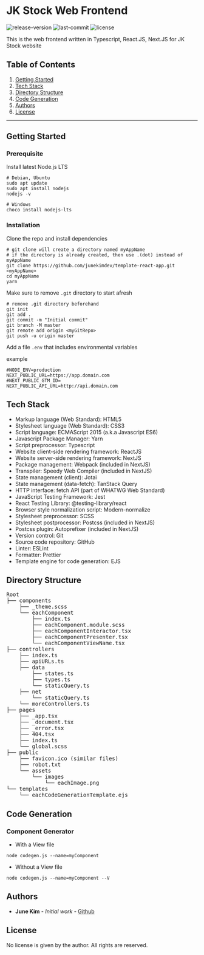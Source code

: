 # JK Stock Web Frontend

![release-version](https://img.shields.io/github/v/release/junekimdev/stockinfo-web?display_name=tag)
![last-commit](https://img.shields.io/github/last-commit/junekimdev/stockinfo-web)
![license](https://img.shields.io/github/license/junekimdev/stockinfo-web)

This is the web frontend written in Typescript, React.JS, Next.JS for JK Stock website

## Table of Contents

1. [Getting Started](#getting-started)
1. [Tech Stack](#tech-stack)
1. [Directory Structure](#directory-structure)
1. [Code Generation](#code-generation)
1. [Authors](#authors)
1. [License](#license)

---

## Getting Started

### Prerequisite

Install latest Node.js LTS

```shell
# Debian, Ubuntu
sudo apt update
sudo apt install nodejs
nodejs -v

# Windows
choco install nodejs-lts
```

### Installation

Clone the repo and install dependencies

```shell
# git clone will create a directory named myAppName
# if the directory is already created, then use .(dot) instead of myAppName
git clone https://github.com/junekimdev/template-react-app.git <myAppName>
cd myAppName
yarn
```

Make sure to remove `.git` directory to start afresh

```shell
# remove .git directory beforehand
git init
git add .
git commit -m "Initial commit"
git branch -M master
git remote add origin <myGitRepo>
git push -u origin master
```

Add a file `.env` that includes environmental variables

example

```shell
#NODE_ENV=production
NEXT_PUBLIC_URL=https://app.domain.com
#NEXT_PUBLIC_GTM_ID=
NEXT_PUBLIC_API_URL=http://api.domain.com
```

## Tech Stack

- Markup language (Web Standard): HTML5
- Stylesheet language (Web Standard): CSS3
- Script language: ECMAScript 2015 (a.k.a Javascript ES6)
- Javascript Package Manager: Yarn
- Script preprocessor: Typescript
- Website client-side rendering framework: ReactJS
- Website server-side rendering framework: NextJS
- Package management: Webpack (included in NextJS)
- Transpiler: Speedy Web Compiler (included in NextJS)
- State management (client): Jotai
- State management (data-fetch): TanStack Query
- HTTP interface: fetch API (part of WHATWG Web Standard)
- JavaScript Testing Framework: Jest
- React Testing Library: @testing-library/react
- Browser style normalization script: Modern-normalize
- Stylesheet preprocessor: SCSS
- Stylesheet postprocessor: Postcss (included in NextJS)
- Postcss plugin: Autoprefixer (included in NextJS)
- Version control: Git
- Source code repository: GitHub
- Linter: ESLint
- Formatter: Prettier
- Template engine for code generation: EJS

## Directory Structure

<!-- markdownlint-disable MD033 -->
<!-- markdownlint-disable MD037 -->
<pre>
Root
├── components  
    ├── _theme.scss  
    └── eachComponent  
        ├── index.ts  
        ├── eachComponent.module.scss  
        ├── eachComponentInteractor.tsx  
        ├── eachComponentPresenter.tsx  
        └── eachComponentViewName.tsx  
├── controllers  
    ├── index.ts  
    ├── apiURLs.ts  
    ├── data  
        ├── states.ts  
        ├── types.ts  
        └── staticQuery.ts  
    ├── net  
        └── staticQuery.ts  
    └── moreControllers.ts
├── pages  
    ├── _app.tsx  
    ├── _document.tsx  
    ├── _error.tsx  
    ├── 404.tsx  
    ├── index.ts  
    └── global.scss  
├── public  
    ├── favicon.ico (similar files)  
    ├── robot.txt  
    └── assets  
        └── images  
            └── eachImage.png  
└── templates  
    └── eachCodeGenerationTemplate.ejs
</pre>
<!-- markdownlint-enable MD033 -->
<!-- markdownlint-enable MD037 -->

## Code Generation

### Component Generator

- With a View file

```shell
node codegen.js --name=myComponent
```

- Without a View file

```shell
node codegen.js --name=myComponent --V
```

## Authors

- **June Kim** - _Initial work_ - [Github](https://github.com/junekimdev)

## License

No license is given by the author. All rights are reserved.
